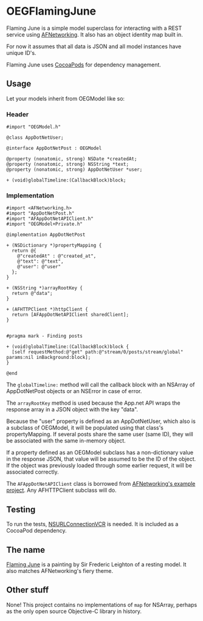 # OEGFlamingJune

Flaming June is a simple model superclass for interacting with a REST service using [AFNetworking](https://github.com/AFNetworking/AFNetworking). It also has an object identity map built in.

For now it assumes that all data is JSON and all model instances have unique ID's.

Flaming June uses [CocoaPods](http://cocoapods.org/) for dependency management.


## Usage

Let your models inherit from OEGModel like so:


### Header

    #import "OEGModel.h"

    @class AppDotNetUser;

    @interface AppDotNetPost : OEGModel

    @property (nonatomic, strong) NSDate *createdAt;
    @property (nonatomic, strong) NSString *text;
    @property (nonatomic, strong) AppDotNetUser *user;

    + (void)globalTimeline:(CallbackBlock)block;


### Implementation

    #import <AFNetworking.h>
    #import "AppDotNetPost.h"
    #import "AFAppDotNetAPIClient.h"
    #import "OEGModel+Private.h"

    @implementation AppDotNetPost

    + (NSDictionary *)propertyMapping {
      return @{
        @"createdAt" : @"created_at",
        @"text": @"text",
        @"user": @"user"
      };
    }

    + (NSString *)arrayRootKey {
      return @"data";
    }

    + (AFHTTPClient *)httpClient {
      return [AFAppDotNetAPIClient sharedClient];
    }


    #pragma mark - Finding posts

    + (void)globalTimeline:(CallbackBlock)block {
      [self requestMethod:@"get" path:@"stream/0/posts/stream/global" params:nil inBackground:block];
    }

    @end

The `globalTimeline:` method will call the callback block with an NSArray of AppDotNetPost objects or an NSError in case of error.

The `arrayRootKey` method is used because the App.net API wraps the response array in a JSON object with the key "data".

Because the "user" property is defined as an AppDotNetUser, which also is a subclass of OEGModel, it will be populated using that class's propertyMapping. If several posts share the same user (same ID), they will be associated with the same in-memory object.

If a property defined as an OEGModel subclass has a non-dictionary value in the response JSON, that value will be assumed to be the ID of the object. If the object was previously loaded through some earlier request, it will be associated correctly.

The `AFAppDotNetAPIClient` class is borrowed from [AFNetworking's example project](https://github.com/AFNetworking/AFNetworking/tree/master/Example/Classes). Any AFHTTPClient subclass will do.


## Testing

To run the tests, [NSURLConnectionVCR](https://bitbucket.org/andersc/nsurlconnectionvcr) is needed. It is included as a CocoaPod dependency.


## The name

[Flaming June](http://en.wikipedia.org/wiki/Flaming_June) is a painting by Sir Frederic Leighton of a resting model. It also matches AFNetworking's fiery theme.


## Other stuff

None! This project contains no implementations of `map` for NSArray, perhaps as the only open source Objective-C library in history.
